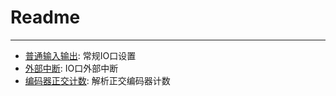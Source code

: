 # Readme
----

- [普通输入输出](./Normal_IO.md): 常规IO口设置
- [外部中断](./ISR.md): IO口外部中断
- [编码器正交计数](./Pcnt.md): 解析正交编码器计数
